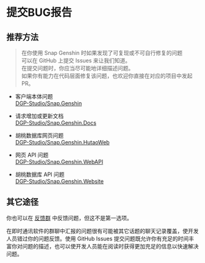 # 提交BUG报告

## 推荐方法

> 在你使用 Snap Genshin 时如果发现了可复现或不可自行修复的问题  
> 可以在 GitHub 上提交 Issues 来让我们知道。  
> 在提交问题时，你应当尽可能地详细描述问题。  
> 如果你有能力在代码层面修复该问题，也欢迎你直接在对应的项目中发起 PR。  


- 客户端本体问题  
[DGP-Studio/Snap.Genshin](https://github.com/DGP-Studio/Snap.Genshin/issues)

- 请求增加或更新文档  
[DGP-Studio/Snap.Genshin.Docs](https://github.com/DGP-Studio/Snap.Genshin.Docs/issues)

- 胡桃数据库网页问题  
[DGP-Studio/Snap.Genshin.HutaoWeb](https://github.com/DGP-Studio/Snap.Genshin.HutaoWeb/issues)

- 网页 API 问题  
[DGP-Studio/Snap.Genshin.WebAPI](https://github.com/DGP-Studio/Snap.Genshin.WebAPI/issues)

- 胡桃数据库 API 问题  
[DGP-Studio/Snap.Genshin.Website](https://github.com/DGP-Studio/Snap.Genshin.Website/issues)

## 其它途径

你也可以在 [反馈群](https://jq.qq.com/?_wv=1027&k=MHLNhhYJ) 中反馈问题，但这不是第一选项。  

在即时通讯软件的群聊中汇报的问题很有可能被其它话题的聊天记录覆盖，使开发人员错过你的问题反馈。使用 GitHub Issues 提交问题既允许你有充足的时间丰富你对问题的描述，也可以使开发人员能在阅读时获得更加充足的信息以快速解决问题。
